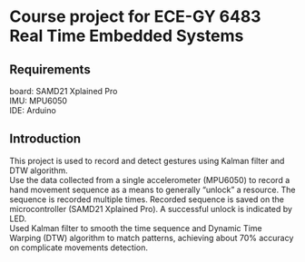# Course project for ECE-GY 6483 Real Time Embedded Systems  
## Requirements
board: SAMD21 Xplained Pro  
IMU: MPU6050  
IDE: Arduino  
## Introduction
This project is used to record and detect gestures using Kalman filter and DTW algorithm.  
Use the data collected from a single accelerometer (MPU6050) to record a hand movement sequence as a means to generally “unlock” a resource. The sequence is recorded multiple times. Recorded sequence is saved on the microcontroller (SAMD21 Xplained Pro). A successful unlock is indicated by LED.  
Used Kalman filter to smooth the time sequence and Dynamic Time Warping (DTW) algorithm to match patterns, achieving about 70% accuracy on complicate movements detection.
